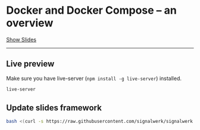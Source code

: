 # Docker and Docker Compose – an overview

[Show Slides](https://signalwerk.github.io/talk.docker-overview/)

---

## Live preview

Make sure you have live-server (`npm install -g live-server`) installed.

```sh
live-server
```

## Update slides framework

```sh
bash <(curl -s https://raw.githubusercontent.com/signalwerk/signalwerk.slides.md/main/update.sh)
```
